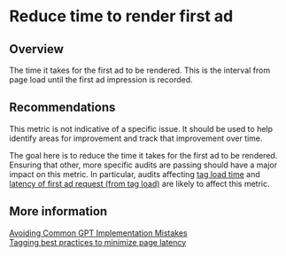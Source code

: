 # Reduce time to render first ad

## Overview

The time it takes for the first ad to be rendered. This is the interval from
page load until the first ad impression is recorded.

## Recommendations

This metric is not indicative of a specific issue. It should be used to help
identify areas for improvement and track that improvement over time.

The goal here is to reduce the time it takes for the first ad to be rendered.
Ensuring that other, more specific audits are passing should have a major impact
on this metric. In particular, audits affecting [tag load time](./tag-load-time)
and [latency of first ad request (from tag load)](./ad-request-from-tag-load)
are likely to affect this metric.

## More information

[Avoiding Common GPT Implementation Mistakes](https://developers.google.com/publisher-tag/common_implementation_mistakes)  
[Tagging best practices to minimize page latency](https://support.google.com/admanager/answer/7485975)
